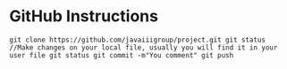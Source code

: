 # GitHub Instructions
``git clone https://github.com/javaiiigroup/project.git
  git status
  //Make changes on your local file, usually you will find it in your user file
  git status
  git commit -m"You comment"
  git push
``
